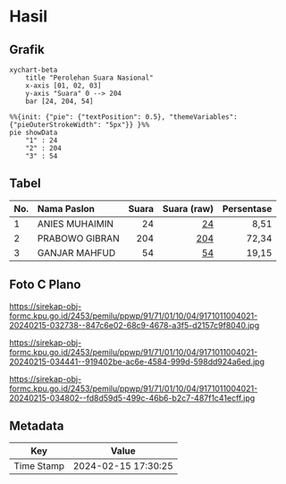 # Hasil

## Grafik

```mermaid
xychart-beta
    title "Perolehan Suara Nasional"
    x-axis [01, 02, 03]
    y-axis "Suara" 0 --> 204
    bar [24, 204, 54]
```

```mermaid
%%{init: {"pie": {"textPosition": 0.5}, "themeVariables": {"pieOuterStrokeWidth": "5px"}} }%%
pie showData
    "1" : 24
    "2" : 204
    "3" : 54
```

## Tabel

| No. | Nama Paslon    | Suara | Suara (raw) | Persentase |
|:--- |:-------------- | -----:| -----------:| ----------:|
| 1   | ANIES MUHAIMIN | 24    | [24][p-1]   | 8,51       |
| 2   | PRABOWO GIBRAN | 204   | [204][p-2]  | 72,34      |
| 3   | GANJAR MAHFUD  | 54    | [54][p-3]   | 19,15      |


[p-1]: https://github.com/gigit-pemilu/pemilu-2024/blob/main/pilpres/hitung-suara/sub/91-papua/sub/71-kota-jayapura/sub/01-jayapura-utara/sub/1004-imbi/sub/021-tps/sub/paslon-1.txt
[p-2]: https://github.com/gigit-pemilu/pemilu-2024/blob/main/pilpres/hitung-suara/sub/91-papua/sub/71-kota-jayapura/sub/01-jayapura-utara/sub/1004-imbi/sub/021-tps/sub/paslon-2.txt
[p-3]: https://github.com/gigit-pemilu/pemilu-2024/blob/main/pilpres/hitung-suara/sub/91-papua/sub/71-kota-jayapura/sub/01-jayapura-utara/sub/1004-imbi/sub/021-tps/sub/paslon-3.txt

## Foto C Plano

https://sirekap-obj-formc.kpu.go.id/2453/pemilu/ppwp/91/71/01/10/04/9171011004021-20240215-032738--847c6e02-68c9-4678-a3f5-d2157c9f8040.jpg

https://sirekap-obj-formc.kpu.go.id/2453/pemilu/ppwp/91/71/01/10/04/9171011004021-20240215-034441--919402be-ac6e-4584-999d-598dd924a6ed.jpg

https://sirekap-obj-formc.kpu.go.id/2453/pemilu/ppwp/91/71/01/10/04/9171011004021-20240215-034802--fd8d59d5-499c-46b6-b2c7-487f1c41ecff.jpg


## Metadata

| Key        | Value               |
| ---------- | ------------------- |
| Time Stamp | 2024-02-15 17:30:25 |



